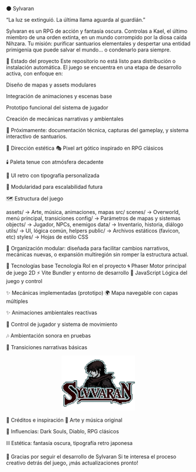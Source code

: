 🌑 Sylvaran

“La luz se extinguió. La última llama aguarda al guardián.”

Sylvaran es un RPG de acción y fantasía oscura. Controlas a Kael, el último miembro de una orden extinta, en un mundo corrompido por la diosa caída Nihzara. Tu misión: purificar santuarios elementales y despertar una entidad primigenia que puede salvar el mundo... o condenarlo para siempre.

🧠 Estado del proyecto
Este repositorio no está listo para distribución o instalación automática. El juego se encuentra en una etapa de desarrollo activa, con enfoque en:

Diseño de mapas y assets modulares

Integración de animaciones y escenas base

Prototipo funcional del sistema de jugador

Creación de mecánicas narrativas y ambientales

🔮 Próximamente: documentación técnica, capturas del gameplay, y sistema interactivo de santuarios.

🎨 Dirección estética
🎭 Pixel art gótico inspirado en RPG clásicos

🕯️ Paleta tenue con atmósfera decadente

📜 UI retro con tipografía personalizada

🧩 Modularidad para escalabilidad futura

🗺️ Estructura del juego

assets/        → Arte, música, animaciones, mapas
src/
  scenes/      → Overworld, menú principal, transiciones
  config/      → Parámetros de mapas y sistemas
  objects/     → Jugador, NPCs, enemigos
  data/        → Inventario, historia, diálogo
  utils/       → UI, lógica común, helpers
public/        → Archivos estáticos (favicon, etc)
styles/        → Hojas de estilo CSS

📁 Organización modular: diseñada para facilitar cambios narrativos, mecánicas nuevas, o expansión multiregión sin romper la estructura actual.

🧩 Tecnologías base
Tecnología	Rol en el proyecto
🌀 Phaser	Motor principal de juego 2D
⚡ Vite	Bundler y entorno de desarrollo
🧠 JavaScript	Lógica del juego y control

✨ Mecánicas implementadas (prototipo)
🌍 Mapa navegable con capas múltiples

✨ Animaciones ambientales reactivas

🧍 Control de jugador y sistema de movimiento

🎶 Ambientación sonora en pruebas

🧭 Transiciones narrativas básicas

<p align="center"> <img src="assets/images/logo.png" width="200" /> </p>

📜 Créditos e inspiración
🔹 Arte y música original

🐉 Influencias: Dark Souls, Diablo, RPG clásicos

⛓️ Estética: fantasía oscura, tipografía retro japonesa

🖤 Gracias por seguir el desarrollo de Sylvaran
Si te interesa el proceso creativo detrás del juego, ¡más actualizaciones pronto!